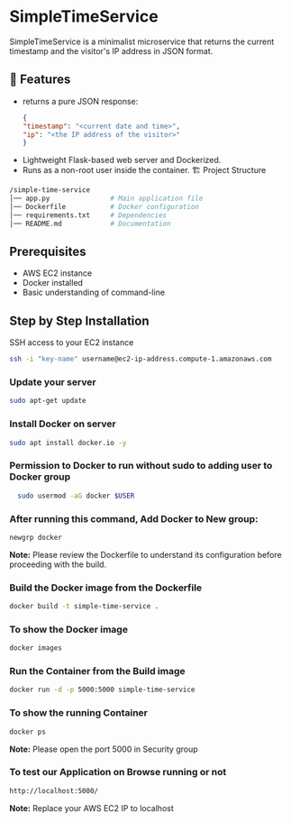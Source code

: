 # SimpleTimeService

SimpleTimeService is a minimalist microservice that returns the current timestamp and the visitor's IP address in JSON format.

## 🚀 Features
- returns a pure JSON response:
  ```json
  {
  "timestamp": "<current date and time>",
  "ip": "<the IP address of the visitor>"
  }
- Lightweight Flask-based web server and Dockerized.
- Runs as a non-root user inside the container.
🏗️ Project Structure
```bash
/simple-time-service
│── app.py               # Main application file
│── Dockerfile           # Docker configuration
│── requirements.txt     # Dependencies
│── README.md            # Documentation
```
## Prerequisites
- AWS EC2 instance
- Docker installed
- Basic understanding of command-line


## Step by Step Installation
SSH access to your EC2 instance
```bash
ssh -i "key-name" username@ec2-ip-address.compute-1.amazonaws.com
```
### Update your server
```bash
sudo apt-get update
```
### Install Docker on server
```bash
sudo apt install docker.io -y
```
### Permission to Docker to run without sudo to adding user to Docker group
```bash
  sudo usermod -aG docker $USER
  ```
### After running this command, Add Docker to New group:
  ```bash
  newgrp docker
  ```
**Note:** Please review the Dockerfile to understand its configuration before proceeding with the build.

### Build the Docker image from the Dockerfile
```bash
docker build -t simple-time-service .
```
### To show the Docker image
```bash
docker images
```
### Run the Container from the Build image
```bash
docker run -d -p 5000:5000 simple-time-service
```
### To show the running Container
```bash
docker ps
```
**Note:** Please open the port 5000 in Security group

### To test our Application on Browse running or not
```bash
http://localhost:5000/
```
**Note:** Replace your AWS EC2 IP to localhost




